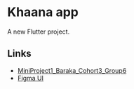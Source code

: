 # Khaana app

A new Flutter project.

## Links

- [MiniProject1_Baraka_Cohort3_Group6](https://docs.google.com/document/d/1lDhntLhpXmen1cHnup64r082TGtTa3KNSG7EkzMcXSY/edit?usp=sharing)
- [Figma UI](https://www.figma.com/file/P2WSasvvYZvyzJDLB8oDWw/Khaana-App?node-id=0%3A1&t=bWajVL4bJ4Ft1BkC-1)
